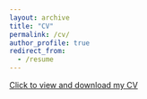 ```yaml
---
layout: archive
title: "CV"
permalink: /cv/
author_profile: true
redirect_from:
  - /resume
---
```


[Click to view and download my CV](http://zekunyang.com/files/Zekun_Yang_CV.pdf)
